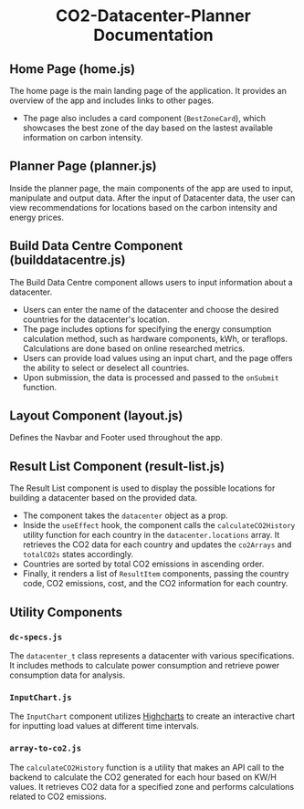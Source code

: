 <h1 align="center">
  CO2-Datacenter-Planner Documentation
</h1>

## Home Page (home.js)

The home page is the main landing page of the application. It provides an overview of the app and includes links to other pages.

- The page also includes a card component (`BestZoneCard`), which showcases the best zone of the day based on the lastest available information on carbon intensity.

## Planner Page (planner.js)

Inside the planner page, the main components of the app are used to input, manipulate and output data. After the input of Datacenter data, the user can view recommendations for locations based on the carbon intensity and energy prices.

## Build Data Centre Component (builddatacentre.js)

The Build Data Centre component allows users to input information about a datacenter.

- Users can enter the name of the datacenter and choose the desired countries for the datacenter's location.
- The page includes options for specifying the energy consumption calculation method, such as hardware components, kWh, or teraflops. Calculations are done based on online researched metrics.
- Users can provide load values using an input chart, and the page offers the ability to select or deselect all countries.
- Upon submission, the data is processed and passed to the `onSubmit` function.

## Layout Component (layout.js)

Defines the Navbar and Footer used throughout the app.

## Result List Component (result-list.js)

The Result List component is used to display the possible locations for building a datacenter based on the provided data.

- The component takes the `datacenter` object as a prop.
- Inside the `useEffect` hook, the component calls the `calculateCO2History` utility function for each country in the `datacenter.locations` array. It retrieves the CO2 data for each country and updates the `co2Arrays` and `totalCO2s` states accordingly.
- Countries are sorted by total CO2 emissions in ascending order.
- Finally, it renders a list of `ResultItem` components, passing the country code, CO2 emissions, cost, and the CO2 information for each country.

## Utility Components

### `dc-specs.js`

The `datacenter_t` class represents a datacenter with various specifications. It includes methods to calculate power consumption and retrieve power consumption data for analysis.

### `InputChart.js`

The `InputChart` component utilizes [Highcharts](https://api.highcharts.com/highcharts/) to create an interactive chart for inputting load values at different time intervals.

### `array-to-co2.js`

The `calculateCO2History` function is a utility that makes an API call to the backend to calculate the CO2 generated for each hour based on KW/H values. It retrieves CO2 data for a specified zone and performs calculations related to CO2 emissions.
